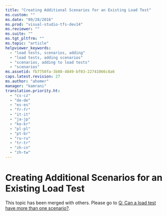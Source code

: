 ```yaml
---
title: "Creating Additional Scenarios for an Existing Load Test"
ms.custom: ""
ms.date: "09/28/2016"
ms.prod: "visual-studio-tfs-dev14"
ms.reviewer: ""
ms.suite: ""
ms.tgt_pltfrm: ""
ms.topic: "article"
helpviewer_keywords: 
  - "load tests, scenarios, adding"
  - "load tests, adding scenarios"
  - "scenarios, adding to load tests"
  - "scenarios"
ms.assetid: fb7750fa-3b08-4849-bf03-22741066c8a6
caps.latest.revision: 27
ms.author: "ahomer"
manager: "kamrani"
translation.priority.ht: 
  - "cs-cz"
  - "de-de"
  - "es-es"
  - "fr-fr"
  - "it-it"
  - "ja-jp"
  - "ko-kr"
  - "pl-pl"
  - "pt-br"
  - "ru-ru"
  - "tr-tr"
  - "zh-cn"
  - "zh-tw"
---
```

# Creating Additional Scenarios for an Existing Load Test
This topic has been merged with others. Please go to [Q: Can a load test have more than one scenario?](http://msdn.microsoft.com/en-us/7041cbcf-9ab1-4579-98ff-8f296aeaded4).